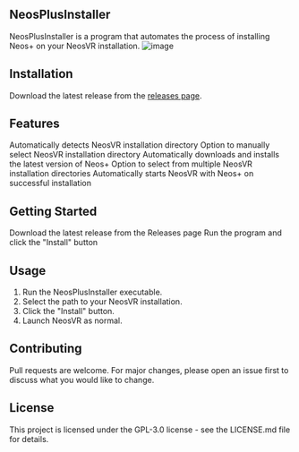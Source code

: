 ## NeosPlusInstaller

NeosPlusInstaller is a program that automates the process of installing Neos+ on your NeosVR installation.
![image](https://user-images.githubusercontent.com/22996716/231584769-3ab3f22b-9727-43c1-80ce-c0ce03faa53e.png)

## Installation

Download the latest release from the [releases page](https://github.com/Xlinka/NeosPlus/releases/latest). 

## Features
Automatically detects NeosVR installation directory
Option to manually select NeosVR installation directory
Automatically downloads and installs the latest version of Neos+
Option to select from multiple NeosVR installation directories
Automatically starts NeosVR with Neos+ on successful installation

## Getting Started

Download the latest release from the Releases page
Run the program and click the "Install" button

## Usage

1. Run the NeosPlusInstaller executable.
2. Select the path to your NeosVR installation.
3. Click the "Install" button.
4. Launch NeosVR as normal.

## Contributing

Pull requests are welcome. For major changes, please open an issue first to discuss what you would like to change.

## License

This project is licensed under the  GPL-3.0 license - see the LICENSE.md file for details.
